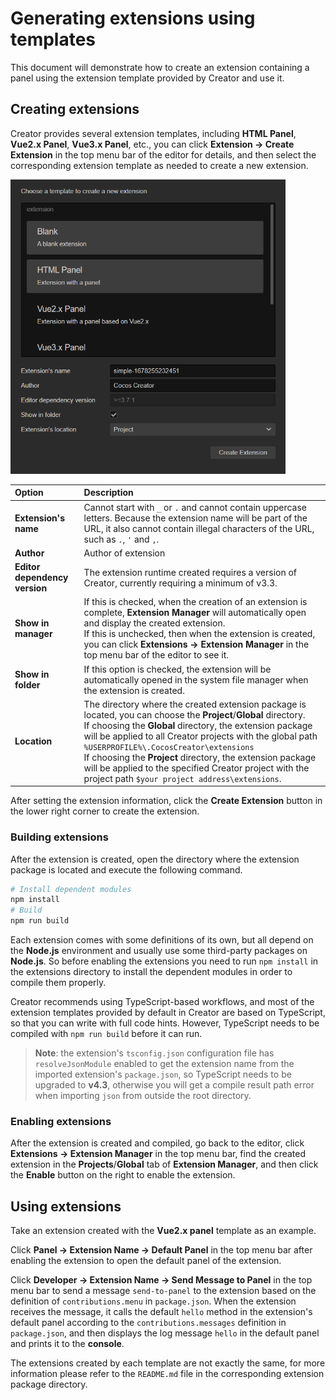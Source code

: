 # Generating extensions using templates

This document will demonstrate how to create an extension containing a panel using the extension template provided by Creator and use it.

## Creating extensions

Creator provides several extension templates, including **HTML Panel**, **Vue2.x Panel**, **Vue3.x Panel**, etc., you can click **Extension -> Create Extension** in the top menu bar of the editor for details, and then select the corresponding extension template as needed to create a new extension.

<img src="./image/create-extension-panel.png" alt="create-extension-panel" style="zoom:67%;" />

| Option | Description |
| :--- | :----- |
| **Extension's name** | Cannot start with `_` or `.` and cannot contain uppercase letters. Because the extension name will be part of the URL, it also cannot contain illegal characters of the URL, such as `.`, `'` and `,`. |
| **Author** | Author of extension |
| **Editor dependency version** | The extension runtime created requires a version of Creator, currently requiring a minimum of v3.3.   |
| **Show in manager** | If this is checked, when the creation of an extension is complete, **Extension Manager** will automatically open and display the created extension. <br>If this is unchecked, then when the extension is created, you can click **Extensions -> Extension Manager** in the top menu bar of the editor to see it. |
| **Show in folder** | If this option is checked, the extension will be automatically opened in the system file manager when the extension is created. |
| **Location** | The directory where the created extension package is located, you can choose the **Project**/**Global** directory. <br>If choosing the **Global** directory, the extension package will be applied to all Creator projects with the global path `%USERPROFILE%\.CocosCreator\extensions`<br>If choosing the **Project** directory, the extension package will be applied to the specified Creator project with the project path `$your project address\extensions`.|

After setting the extension information, click the **Create Extension** button in the lower right corner to create the extension.

### Building extensions

After the extension is created, open the directory where the extension package is located and execute the following command.

```bash
# Install dependent modules
npm install
# Build
npm run build
```

Each extension comes with some definitions of its own, but all depend on the **Node.js** environment and usually use some third-party packages on **Node.js**. So before enabling the extensions you need to run `npm install` in the extensions directory to install the dependent modules in order to compile them properly.

Creator recommends using TypeScript-based workflows, and most of the extension templates provided by default in Creator are based on TypeScript, so that you can write with full code hints. However, TypeScript needs to be compiled with `npm run build` before it can run.

> **Note**: the extension's `tsconfig.json` configuration file has `resolveJsonModule` enabled to get the extension name from the imported extension's `package.json`, so TypeScript needs to be upgraded to **v4.3**, otherwise you will get a compile result path error when importing `json` from outside the root directory.

### Enabling extensions

After the extension is created and compiled, go back to the editor, click **Extensions -> Extension Manager** in the top menu bar, find the created extension in the **Projects**/**Global** tab of **Extension Manager**, and then click the **Enable** button on the right to enable the extension.

## Using extensions

Take an extension created with the **Vue2.x panel** template as an example.

Click **Panel -> Extension Name -> Default Panel** in the top menu bar after enabling the extension to open the default panel of the extension.

Click **Developer -> Extension Name -> Send Message to Panel** in the top menu bar to send a message `send-to-panel` to the extension based on the definition of `contributions.menu` in `package.json`. When the extension receives the message, it calls the default `hello` method in the extension's default panel according to the `contributions.messages` definition in `package.json`, and then displays the log message `hello` in the default panel and prints it to the **console**.

The extensions created by each template are not exactly the same, for more information please refer to the `README.md` file in the corresponding extension package directory.
